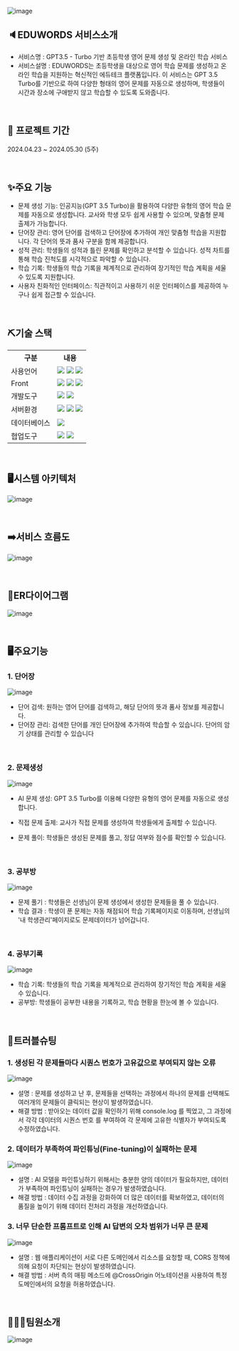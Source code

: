 ![image](https://github.com/subhun/react/assets/158446938/cbfa664f-1e74-4b4c-8761-0da907c360b8)


## 🔈EDUWORDS 서비스소개
- 서비스명 : GPT3.5 - Turbo 기반 초등학생 영어 문제 생성 및 온라인 학습 서비스
- 서비스설명 : EDUWORDS는 초등학생을 대상으로 영어 학습 문제를 생성하고 온라인 학습을 지원하는 혁신적인 에듀테크 플랫폼입니다. 이 서비스는 GPT 3.5 Turbo를 기반으로 하여 다양한 형태의 영어 문제를 자동으로 생성하며, 학생들이 시간과 장소에 구애받지 않고 학습할 수 있도록 도와줍니다.
<br>


## 📆 프로젝트 기간
2024.04.23 ~ 2024.05.30 (5주)


<br>


## ✨주요 기능
- 문제 생성 기능: 인공지능(GPT 3.5 Turbo)을 활용하여 다양한 유형의 영어 학습 문제를 자동으로 생성합니다. 교사와 학생 모두 쉽게 사용할 수 있으며, 맞춤형 문제 출제가 가능합니다.
- 단어장 관리: 영어 단어를 검색하고 단어장에 추가하여 개인 맞춤형 학습을 지원합니다. 각 단어의 뜻과 품사 구분을 함께 제공합니다.
- 성적 관리: 학생들의 성적과 틀린 문제를 확인하고 분석할 수 있습니다. 성적 차트를 통해 학습 진척도를 시각적으로 파악할 수 있습니다.
- 학습 기록: 학생들의 학습 기록을 체계적으로 관리하여 장기적인 학습 계획을 세울 수 있도록 지원합니다.
- 사용자 친화적인 인터페이스: 직관적이고 사용하기 쉬운 인터페이스를 제공하여 누구나 쉽게 접근할 수 있습니다.
<br>

## ⛏️기술 스택
<table>
    <tr>
        <th>구분</th>
        <th>내용</th>
    </tr>
    <tr>
        <td>사용언어</td>
        <td>
          <img src="https://img.shields.io/badge/Python-3776AB?style=for-the-badge&logo=python&logoColor=white">
            <img src="https://img.shields.io/badge/Java-007396?style=for-the-badge&logo=java&logoColor=white"/>
            <img src="https://img.shields.io/badge/JavaScript-F7DF1E?style=for-the-badge&logo=JavaScript&logoColor=white"/>
        </td>
    </tr>
    <tr>
        <td>Front</td>
        <td>
            <img src="https://img.shields.io/badge/HTML5-E34F26?style=for-the-badge&logo=HTML5&logoColor=white"/>
            <img src="https://img.shields.io/badge/CSS3-1572B6?style=for-the-badge&logo=CSS3&logoColor=white"/>
            <img src="https://img.shields.io/badge/React-20232A?style=for-the-badge&logo=react&logoColor=61DAFB"/>
        </td>
    </tr>
    <tr>
        <td>개발도구</td>
        <td>
            <img src="https://img.shields.io/badge/Visual_Studio_Code-0078D4?style=for-the-badge&logo=visual%20studio%20code&logoColor=white"/>
            <img src="https://img.shields.io/badge/IntelliJ_IDEA-000000.svg?style=for-the-badge&logo=intellij-idea&logoColor=white"/>
        </td>
    </tr>
    <tr>
        <td>서버환경</td>
        <td>
            <img src="https://img.shields.io/badge/Flask-000000?style=for-the-badge&logo=flask&logoColor=white"/>
          <img src="https://img.shields.io/badge/Amazon_AWS-232F3E?style=for-the-badge&logo=amazon-aws&logoColor=white">
          <img src="https://img.shields.io/badge/Spring-6DB33F?style=for-the-badge&logo=spring&logoColor=white">
        </td>
    </tr>
    <tr>
        <td>데이터베이스</td>
        <td>
            <img src="https://img.shields.io/badge/PostgreSQL-316192?style=for-the-badge&logo=postgresql&logoColor=white"/>
        </td>
    </tr>
    <tr>
        <td>협업도구</td>
        <td>
            <img src="https://img.shields.io/badge/Git-F05032?style=for-the-badge&logo=Git&logoColor=white"/>
            <img src="https://img.shields.io/badge/GitHub-181717?style=for-the-badge&logo=GitHub&logoColor=white"/>
        </td>
    </tr>
</table>
<br>

## 🖥️시스템 아키텍처
![image](https://github.com/subhun/react/assets/158446938/3b25169b-673a-490e-bd22-c9b8be4fcd47)


<br>

## ➡️서비스 흐름도
![image](https://github.com/subhun/react/assets/158446938/3a8b5294-5c95-49d6-aabf-24d435423a04)


<br>

## 📌ER다이어그램
![image](https://github.com/subhun/react/assets/158446938/fe99db80-b311-4f27-ac95-4efcb61a64a2)

<br>

## 🖥️주요기능
### 1. 단어장
![image](https://github.com/subhun/react/assets/158446938/bf115f7a-6fc0-44b2-bb44-62bee392b476)

- 단어 검색: 원하는 영어 단어를 검색하고, 해당 단어의 뜻과 품사 정보를 제공합니다.
- 단어장 관리: 검색한 단어를 개인 단어장에 추가하여 학습할 수 있습니다. 단어의 암기 상태를 관리할 수 있습니다

<br>

### 2. 문제생성
![image](https://github.com/subhun/react/assets/158446938/a1256826-7738-4c4b-b65a-71b821dbef7d)

- AI 문제 생성: GPT 3.5 Turbo를 이용해 다양한 유형의 영어 문제를 자동으로 생성합니다.
- 직접 문제 출제: 교사가 직접 문제를 생성하여 학생들에게 출제할 수 있습니다.
- 문제 풀이: 학생들은 생성된 문제를 풀고, 정답 여부와 점수를 확인할 수 있습니다.

  <br>

### 3. 공부방
![image](https://github.com/subhun/react/assets/158446938/3d61f636-d0aa-4a3d-a655-7f5478176790)
- 문제 풀기 : 학생들은 선생님이 문제 생성에서 생성한 문제들을 풀 수 있습니다.
- 학습 결과 : 학생이 푼 문제는 자동 채점되어 학습 기록페이지로 이동하며, 선생님의 '내 학생관리'페이지로도 문제데이터가 넘어갑니다.

<br>

### 4. 공부기록
![image](https://github.com/subhun/react/assets/158446938/7cadbd75-be6f-448c-a71b-2a31e4fb6566)

- 학습 기록: 학생들의 학습 기록을 체계적으로 관리하여 장기적인 학습 계획을 세울 수 있습니다.
- 공부방: 학생들이 공부한 내용을 기록하고, 학습 현황을 한눈에 볼 수 있습니다.
  
<br>

## 🎯트러블슈팅

### 1. 생성된 각 문제들마다 시퀀스 번호가 고유값으로 부여되지 않는 오류
![image](https://github.com/subhun/react/assets/158446938/78789ad0-546d-484e-80b9-b7e13d3da63f)

- 설명 : 문제를 생성하고 난 후, 문제들을 선택하는 과정에서 하나의 문제를 선택해도 여러개의 문제들이 클릭되는 현상이 발생하였습니다.
- 해결 방법 : 받아오는 데이터 값을 확인하기 위해 console.log 를 찍었고, 그 과정에서 각각 데이터의 시퀀스 번호 를 부여하여 각 문제에 고유한 식별자가 부여되도록 수정하였습니다.
  <br>

### 2. 데이터가 부족하여 파인튜닝(Fine-tuning)이 실패하는 문제
![image](https://github.com/subhun/react/assets/158446938/38956d6d-3747-4002-97d8-16783a01bc4d)

- 설명 : AI 모델을 파인튜닝하기 위해서는 충분한 양의 데이터가 필요하지만, 데이터가 부족하여 파인튜닝이 실패하는 경우가 발생하였습니다.
- 해결 방법 : 데이터 수집 과정을 강화하여 더 많은 데이터를 확보하였고, 데이터의 품질을 높이기 위해 데이터 전처리 과정을 개선하였습니다.
  <br>

### 3. 너무 단순한 프롬프트로 인해 AI 답변의 오차 범위가 너무 큰 문제
![image](https://github.com/subhun/react/assets/158446938/47c95d0b-af68-48be-92c4-ad759ce401b9)

- 설명 : 웹 애플리케이션이 서로 다른 도메인에서 리소스를 요청할 때, CORS 정책에 의해 요청이 차단되는 현상이 발생하였습니다.
- 해결 방법 : 서버 측의 매핑 메소드에 @CrossOrigin 어노테이션을 사용하여 특정 도메인에서의 요청을 허용하였습니다.
<br>

## 🧑‍🤝‍🧑팀원소개
![image](https://github.com/subhun/react/assets/158446938/f07aaa32-7af1-44f9-a28a-7c264056ffae)


